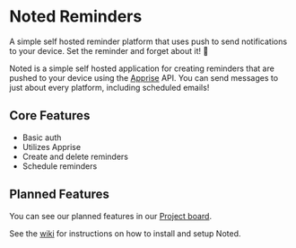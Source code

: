 # Noted Reminders
A simple self hosted reminder platform that uses push to send notifications to your device. Set the reminder and forget about it! 📢

Noted is a simple self hosted application for creating reminders that are pushed to your device using the [Apprise](https://github.com/caronc/apprise) API. You can send messages to just about every platform, including scheduled emails!

## Core Features
* Basic auth
* Utilizes Apprise
* Create and delete reminders
* Schedule reminders

## Planned Features
You can see our planned features in our [Project board](https://github.com/users/Casvt/projects/3).

See the [wiki](https://github.com/Casvt/Noted/wiki) for instructions on how to install and setup Noted.
